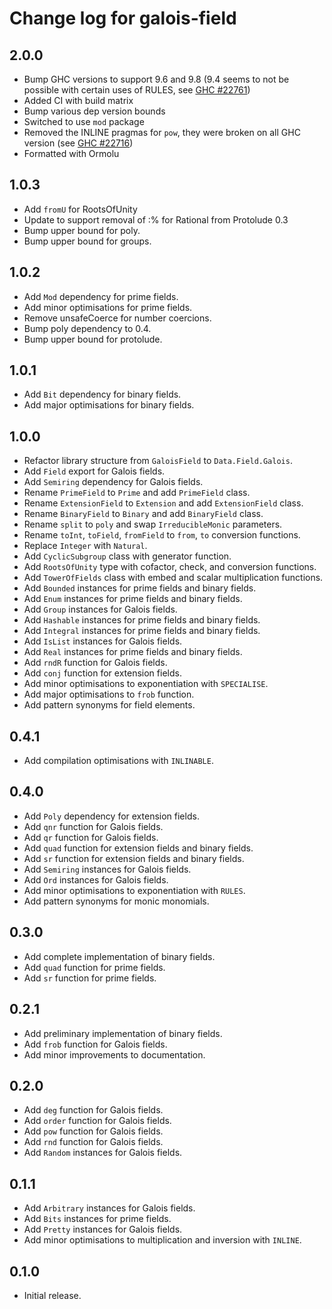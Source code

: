 # Change log for galois-field

## 2.0.0

* Bump GHC versions to support 9.6 and 9.8 (9.4 seems to not be possible with certain
  uses of RULES, see [GHC #22761](https://gitlab.haskell.org/ghc/ghc/-/issues/22761))
* Added CI with build matrix
* Bump various dep version bounds
* Switched to use `mod` package
* Removed the INLINE pragmas for `pow`, they were broken on all GHC version (see [GHC #22716](https://gitlab.haskell.org/ghc/ghc/-/issues/22716))
* Formatted with Ormolu

## 1.0.3

* Add `fromU` for RootsOfUnity
* Update to support removal of :% for Rational from Protolude 0.3
* Bump upper bound for poly.
* Bump upper bound for groups.

## 1.0.2

* Add `Mod` dependency for prime fields.
* Add minor optimisations for prime fields.
* Remove unsafeCoerce for number coercions.
* Bump poly dependency to 0.4.
* Bump upper bound for protolude.

## 1.0.1

* Add `Bit` dependency for binary fields.
* Add major optimisations for binary fields.

## 1.0.0

* Refactor library structure from `GaloisField` to `Data.Field.Galois`.
* Add `Field` export for Galois fields.
* Add `Semiring` dependency for Galois fields.
* Rename `PrimeField` to `Prime` and add `PrimeField` class.
* Rename `ExtensionField` to `Extension` and add `ExtensionField` class.
* Rename `BinaryField` to `Binary` and add `BinaryField` class.
* Rename `split` to `poly` and swap `IrreducibleMonic` parameters.
* Rename `toInt`, `toField`, `fromField` to `from`, `to` conversion functions.
* Replace `Integer` with `Natural`.
* Add `CyclicSubgroup` class with generator function.
* Add `RootsOfUnity` type with cofactor, check, and conversion functions.
* Add `TowerOfFields` class with embed and scalar multiplication functions.
* Add `Bounded` instances for prime fields and binary fields.
* Add `Enum` instances for prime fields and binary fields.
* Add `Group` instances for Galois fields.
* Add `Hashable` instances for prime fields and binary fields.
* Add `Integral` instances for prime fields and binary fields.
* Add `IsList` instances for Galois fields.
* Add `Real` instances for prime fields and binary fields.
* Add `rndR` function for Galois fields.
* Add `conj` function for extension fields.
* Add minor optimisations to exponentiation with `SPECIALISE`.
* Add major optimisations to `frob` function.
* Add pattern synonyms for field elements.

## 0.4.1

* Add compilation optimisations with `INLINABLE`.

## 0.4.0

* Add `Poly` dependency for extension fields.
* Add `qnr` function for Galois fields.
* Add `qr` function for Galois fields.
* Add `quad` function for extension fields and binary fields.
* Add `sr` function for extension fields and binary fields.
* Add `Semiring` instances for Galois fields.
* Add `Ord` instances for Galois fields.
* Add minor optimisations to exponentiation with `RULES`.
* Add pattern synonyms for monic monomials.

## 0.3.0

* Add complete implementation of binary fields.
* Add `quad` function for prime fields.
* Add `sr` function for prime fields.

## 0.2.1

* Add preliminary implementation of binary fields.
* Add `frob` function for Galois fields.
* Add minor improvements to documentation.

## 0.2.0

* Add `deg` function for Galois fields.
* Add `order` function for Galois fields.
* Add `pow` function for Galois fields.
* Add `rnd` function for Galois fields.
* Add `Random` instances for Galois fields.

## 0.1.1

* Add `Arbitrary` instances for Galois fields.
* Add `Bits` instances for prime fields.
* Add `Pretty` instances for Galois fields.
* Add minor optimisations to multiplication and inversion with `INLINE`.

## 0.1.0

* Initial release.

